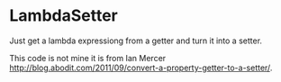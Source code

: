 # LambdaSetter

Just get a lambda expressiong from a getter and turn it into a setter.

This code is not mine it is from Ian Mercer http://blog.abodit.com/2011/09/convert-a-property-getter-to-a-setter/.
